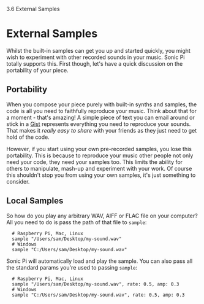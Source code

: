 3.6 External Samples

# External Samples

Whilst the built-in samples can get you up and started quickly, you
might wish to experiment with other recorded sounds in your music. Sonic
Pi totally supports this. First though, let's have a quick discussion on
the portability of your piece.

## Portability

When you compose your piece purely with built-in synths and samples, the
code is all you need to faithfully reproduce your music. Think about
that for a moment - that's amazing! A simple piece of text you can email
around or stick in a [Gist](https://gist.github.com) represents
everything you need to reproduce your sounds. That makes it *really easy
to share* with your friends as they just need to get hold of the code.

However, if you start using your own pre-recorded samples, you lose this
portability. This is because to reproduce your music other people not
only need your code, they need your samples too. This limits the ability
for others to manipulate, mash-up and experiment with your work. Of
course this shouldn't stop you from using your own samples, it's just
something to consider.

## Local Samples

So how do you play any arbitrary WAV, AIFF or FLAC file on your computer?
All you need to do is pass the path of that file to `sample`:

```
  # Raspberry Pi, Mac, Linux
  sample "/Users/sam/Desktop/my-sound.wav"
  # Windows
  sample "C:/Users/sam/Desktop/my-sound.wav"
```

Sonic Pi will automatically load and play the sample. You can also pass
all the standard params you're used to passing `sample`:

```
  # Raspberry Pi, Mac, Linux
  sample "/Users/sam/Desktop/my-sound.wav", rate: 0.5, amp: 0.3
  # Windows
  sample "C:/Users/sam/Desktop/my-sound.wav", rate: 0.5, amp: 0.3
```

